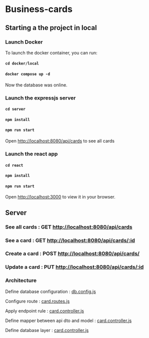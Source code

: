 # Business-cards

## Starting a the project in local

### Launch Docker

To launch the docker container, you can run:

#### `cd docker/local`
#### `docker compose up -d`

Now the database was online.


### Launch the expressjs server

#### `cd server`
#### `npm install`
#### `npm run start`

Open [http://localhost:8080/api/cards](http://localhost:8080/api/cards) to see all cards

### Launch the react app

#### `cd react`
#### `npm install`
#### `npm run start`

Open [http://localhost:3000](http://localhost:3000) to view it in your browser.

## Server

### See all cards : GET [http://localhost:8080/api/cards](http://localhost:8080/api/cards)

### See a card : GET [http://localhost:8080/api/cards/:id](http://localhost:8080/api/cards/:id)

### Create a card : POST [http://localhost:8080/api/cards/](http://localhost:8080/api/cards/)

### Update a card : PUT [http://localhost:8080/api/cards/:id](http://localhost:8080/api/cards/:id)

### Architecture

Define database configuration : [db.config.js](app/config/db.config.js)

Configure route : [card.routes.js](app/routes/card.routes.js)

Apply endpoint rule : [card.controller.js](app/controllers/card.controller.js)

Define mapper between api dto and model : [card.controller.js](app/mappers/card.mapper.js)

Define database layer : [card.controller.js](app/models/card.model.js)